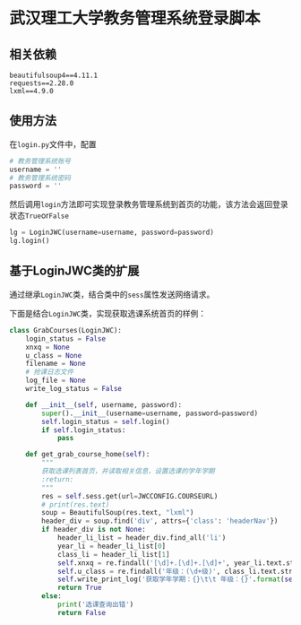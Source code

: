 # 武汉理工大学教务管理系统登录脚本

## 相关依赖

```text
beautifulsoup4==4.11.1
requests==2.28.0
lxml==4.9.0
```

## 使用方法

在`login.py`文件中，配置

```python
# 教务管理系统账号
username = ''
# 教务管理系统密码
password = ''
```

然后调用`login`方法即可实现登录教务管理系统到首页的功能，该方法会返回登录状态`True`or`False`

```python
lg = LoginJWC(username=username, password=password)
lg.login()
```

## 基于LoginJWC类的扩展

通过继承`LoginJWC`类，结合类中的`sess`属性发送网络请求。

下面是结合`LoginJWC`类，实现获取选课系统首页的样例：

```python
class GrabCourses(LoginJWC):
    login_status = False
    xnxq = None
    u_class = None
    filename = None
    # 抢课日志文件
    log_file = None
    write_log_status = False

    def __init__(self, username, password):
        super().__init__(username=username, password=password)
        self.login_status = self.login()
        if self.login_status:
            pass

    def get_grab_course_home(self):
        """
        获取选课列表首页，并读取相关信息，设置选课的学年学期
        :return:
        """
        res = self.sess.get(url=JWCCONFIG.COURSEURL)
        # print(res.text)
        soup = BeautifulSoup(res.text, "lxml")
        header_div = soup.find('div', attrs={'class': 'headerNav'})
        if header_div is not None:
            header_li_list = header_div.find_all('li')
            year_li = header_li_list[0]
            class_li = header_li_list[1]
            self.xnxq = re.findall('[\d]+.[\d]+.[\d]+', year_li.text.strip())[0]
            self.u_class = re.findall('年级：(\d+级)', class_li.text.strip())[0]
            self.write_print_log('获取学年学期：{}\t\t 年级：{}'.format(self.xnxq, self.u_class))
            return True
        else:
            print('选课查询出错')
            return False
```